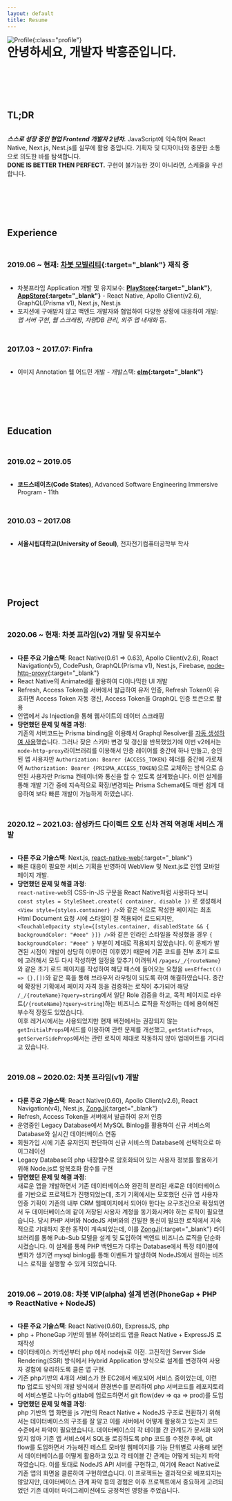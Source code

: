 ```yaml
---
layout: default
title: Resume
---
```


![Profile](/assets/img/profile.jpg){:class="profile"}

# 안녕하세요, 개발자 박흥준입니다.

## TL;DR

**_스스로 성장 중인 현업 Frontend 개발자 2년차._** JavaScript에 익숙하며 React Native, Next.js, Nest.js를 실무에 활용 중입니다. 기획자 및 디자이너와 충분한 소통으로 의도한 바를 탐색합니다. <br>**DONE IS BETTER THEN PERFECT.** 구현이 불가능한 것이 아니라면, 스케줄을 우선합니다.

## Experience

### 2019.06 ~ 현재: [차봇 모빌리티](https://www.chabot.kr/){:target="_blank"} 재직 중

- 차봇프라임 Application 개발 및 유지보수: **[PlayStore](https://play.google.com/store/apps/details?id=com.chabotprime&hl=ko&gl=US){:target="_blank"}**, **[AppStore](https://apps.apple.com/kr/app/%EC%B0%A8%EB%B4%87%ED%94%84%EB%9D%BC%EC%9E%84/id1492427449){:target="_blank"}** - React Native, Apollo Client(v2.6), GraphQL(Prisma v1), Next.js, Nest.js
- 포지션에 구애받지 않고 백엔드 개발자와 협업하여 다양한 상황에 대응하여 개발: _앱 서버 구현_, _웹 스크래핑_, _차량DB 관리_, _외주 앱 내재화_ 등.

### 2017.03 ~ 2017.07: Finfra

- 이미지 Annotation 웹 어드민 개발 - 개발스택: **[elm](https://elm-lang.org/){:target="_blank"}**

## Education

### 2019.02 ~ 2019.05

- **코드스테이츠(Code States)**, Advanced Software Engineering Immersive Program - 11th

### 2010.03 ~ 2017.08

- **서울시립대학교(University of Seoul)**, 전자전기컴퓨터공학부 학사

## Project

### 2020.06 ~ 현재: 차봇 프라임(v2) 개발 및 유지보수

- **다룬 주요 기술스택**: React Native(0.61 => 0.63), Apollo Client(v2.6), React Navigation(v5), CodePush, GraphQL(Prisma v1), Nest.js, Firebase, [node-http-proxy](https://www.npmjs.com/package/http-proxy){:target="_blank"}
- React Native의 Animated를 활용하여 다이나믹한 UI 개발
- Refresh, Access Token을 서버에서 발급하여 유저 인증, Refresh Token이 유효하면 Access Token 자동 갱신, Access Token을 GraphQL 인증 토큰으로 활용
- 인앱에서 Js Injection을 통해 웹사이트의 데이터 스크래핑
- **당면했던 문제 및 해결 과정**: <br>기존의 서버코드는 Prisma binding을 이용해서 Graphql Resolver를 [자동 생성하여 사용]("https://github.com/nestjs/docs.nestjs.com/blob/Sikora00-docs/typeorm/content/recipes/prisma.md")했습니다. 그러나 잦은 스키마 변경 및 갱신을 반복했었기에 이번 v2에서는 `node-http-proxy`라이브러리를 이용해서 인증 레이어를 중간에 하나 만들고, 승인된 앱 사용자만 `Authorization: Bearer {ACCESS_TOKEN}` 헤더를 중간에 가로채어 `Authorization: Bearer {PRISMA_ACCESS_TOKEN}`으로 교체하는 방식으로 승인된 사용자만 Prisma 컨테이너와 통신을 할 수 있도록 설계했습니다. 이런 설계를 통해 개발 기간 중에 지속적으로 확장/변경되는 Prisma Schema에도 매번 쉽게 대응하여 보다 빠른 개발이 가능하게 하였습니다.

### 2020.12 ~ 2021.03: 삼성카드 다이렉트 오토 신차 견적 역경매 서비스 개발

- **다룬 주요 기술스택**: Next.js, [react-native-web](https://necolas.github.io/react-native-web/docs/){:target="_blank"}
- 빠른 대응이 필요한 서비스 기획을 반영하여 WebView 및 Next.js로 인앱 모바일 페이지 개발.
- **당면했던 문제 및 해결 과정**: <br>`react-native-web`의 CSS-in-JS 구문을 React Native처럼 사용하다 보니 `const styles = StyleSheet.create({ container, disable })` 로 생성해서 `<View style={styles.container} />`와 같은 식으로 작성한 페이지는 최초 Html Document 요청 시에 스타일이 잘 적용되어 로드되지만, `<TouchableOpacity style={[styles.container, disabledState && { backgroundColor: "#eee" }]} />`와 같은 인라인 스타일을 작성했을 경우 `{ backgroundColor: "#eee" }` 부분이 제대로 적용되지 않았습니다. 이 문제가 발견된 시점이 개발이 상당히 이루어진 이후였기 때문에 기존 코드를 전부 초기 로드에 고려해서 모두 다시 작성하면 일정을 맞추기 어려워서 `/pages/_/{routeName}`와 같은 초기 로드 페이지를 작성하여 해당 패스에 들어오는 요청을 `uesEffect(() => {},[])`와 같은 훅을 통해 브라우저 라우팅이 되도록 하여 해결하였습니다. 중간에 확장된 기획에서 페이지 자격 등을 검증하는 로직이 추가되어 해당 `/_/{routeName}?query=string`에서 일단 Role 검증을 하고, 목적 페이지로 라우트(`/{routeName}?query=string`)하는 비즈니스 로직을 작성하는 데에 용이해진 부수적 장점도 있었습니다.<br>이후 레거시에서는 사용되었지만 현재 버전에서는 권장되지 않는 `getInitialProps`메서드를 이용하여 관련 문제를 개선했고, `getStaticProps`, `getServerSideProps`에서는 관련 로직이 제대로 작동하지 않아 업데이트를 기다리고 있습니다. 

### 2019.08 ~ 2020.02: 차봇 프라임(v1) 개발

- **다룬 주요 기술스택**: React Native(0.60), Apollo Client(v2.6), React Navigation(v4), Nest.js, [ZongJi](https://www.npmjs.com/package/zongji){:target="_blank"}
- Refresh, Access Token을 서버에서 발급하여 유저 인증
- 운영중인 Legacy Database에서 MySQL Binlog를 활용하여 신규 서비스의 Database와 실시간 데이터베이스 연동
- 회원가입 시에 기존 유저인지 판단하여 신규 서비스의 Database에 선택적으로 마이그레이션
- Legacy Database의 php 내장함수로 암호화되어 있는 사용자 정보를 활용하기 위해 Node.js로 암복호화 함수를 구현
- **당면했던 문제 및 해결 과정**: <br>새로운 앱을 개발하면서 기존 데이터베이스와 완전히 분리된 새로운 데이터베이스를 기반으로 프로젝트가 진행되었는데, 초기 기획에서는 모호했던 신규 앱 사용자 인증 기획이 기존의 내부 CRM 웹페이지에서 되어야 한다는 요구조건으로 확정되면서 두 데이터베이스에 같이 저장된 사용자 계정을 동기화시켜야 하는 로직이 필요했습니다. 당시 PHP 서버와 NodeJS 서버와의 긴밀한 통신이 필요한 로직에서 지속적으로 기대하지 못한 동작이 계속되었는데, 이를 [ZongJi](https://www.npmjs.com/package/zongji){:target="_blank"} 라이브러리를 통해 Pub-Sub 모델을 설계 및 도입하여 백엔드 비즈니스 로직을 단순화시켰습니다. 이 설계를 통해 PHP 백엔드가 다루는 Database에서 특정 테이블에 변화가 생기면 mysql binlog를 통해 이벤트가 발생하여 NodeJS에서 원하는 비즈니스 로직을 실행할 수 있게 되었습니다.



### 2019.06 ~ 2019.08: 차봇 VIP(alpha) 설계 변경(PhoneGap + PHP => ReactNative + NodeJS)

- **다룬 주요 기술스택**: React Native(0.60), ExpressJS, php
- php + PhoneGap 기반의 웹뷰 하이브리드 앱을 React Native + ExpressJS 로 재작성
- 데이터베이스 커넥션부터 php 에서 nodejs로 이전. 고전적인 Server Side Rendering(SSR) 방식에서 Hybrid Application 방식으로 설계를 변경하여 사용자 경험에 유리하도록 클론 앱 구현.
- 기존 php기반의 4개의 서비스가 한 EC2에서 배포되어 서비스 중이었는데, 이런 ftp 업로드 방식의 개발 방식에서 환경변수를 분리하여 php 서버코드를 레포지토리에 서비스별로 나누어 gitlab에 업로드하면서 git flow(dev => qa => prod)를 도입
- **당면했던 문제 및 해결 과정**:<br>php 기반의 앱 화면을 js 기반의 React Native + NodeJS 구조로 전환하기 위해서는 데이터베이스의 구조를 잘 알고 이를 서버에서 어떻게 활용하고 있는지 코드 수준에서 파악이 필요했습니다. 데이터베이스의 각 테이블 간 관계도가 문서화 되어 있지 않아 기존 앱 서비스에서 SQL을 로깅하도록 php 코드를 수정한 후에, git flow를 도입하면서 가능해진 테스트 모바일 웹페이지를 기능 단위별로 사용해 보면서 데이터베이스를 어떻게 활용하고 있고 각 테이블 간 관계는 어떻게 되는지 파악하였습니다. 이를 토대로 NodeJS API 서버를 구현하고, 여기에 React Native로 기존 앱의 화면을 클론하여 구현하였습니다. 이 프로젝트는 결과적으로 배포되지는 않았지만, 데이터베이스 관계 파악 등의 경험은 이후 프로젝트에서 중요하게 고려되었던 기존 데이터 마이그레이션에도 긍정적인 영향을 주었습니다.

<style>
h2, h3, h4, h5 {
  margin: 3rem 0 2rem;
}

h1 {
  margin: -1rem 0 4rem;
}

h2 {
  margin-top: 7.2rem;
}

.profile {
  border-radius: 50%;
  width: 18rem;
  margin-bottom: 8rem;
}

.easy-to-print {
  position: absolute;
  right: 20px;
  top: 20px;
  font-size: 1.6rem;
  font-weight: 700;
  transform: rotate(45deg) translate(calc(50% / 1.414),calc(50% / 1.414));
}

@media (min-width: 720px) {
  .profile {
    position: absolute;
    width: 12rem;
    left: 50vw;
    transform: translateX(calc(-50% + 340px - 6rem - 2rem));
    border-radius: 50%;
  }
}

@media print {
  .no-print {
    display: none;
  }
}
</style>

<script>
  document.querySelector('header').hidden = true;
  var banner = document.createElement('div');
  var bannerText = document.createTextNode('PDF 출력하기 좋습니다!');
  banner.className = 'easy-to-print no-print';
  banner.appendChild(bannerText);
  document.querySelector('body').appendChild(banner);
</script>
